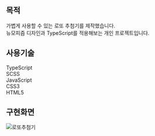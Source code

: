 ## 목적

가볍게 사용할 수 있는 로또 추첨기를 제작했습니다.  
뉴모피즘 디자인과 TypeScript를 적용해보는 개인 프로젝트입니다.

## 사용기술

TypeScript  
SCSS  
JavaScript  
CSS3  
HTML5

## 구현화면

![로또추첨기](https://github.com/YiJaeE/lotto_drawer/blob/master/src/img/implementation.GIF?raw=true)
